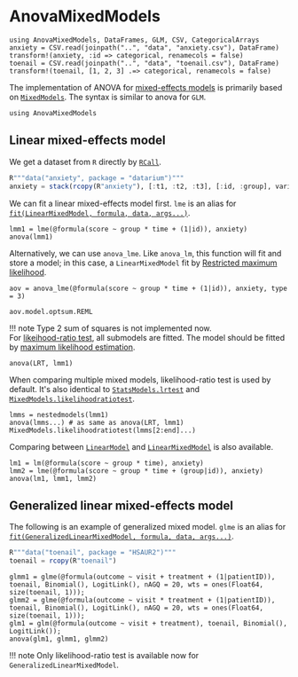 # AnovaMixedModels
```@setup mm
using AnovaMixedModels, DataFrames, GLM, CSV, CategoricalArrays
anxiety = CSV.read(joinpath("..", "data", "anxiety.csv"), DataFrame)
transform!(anxiety, :id => categorical, renamecols = false)
toenail = CSV.read(joinpath("..", "data", "toenail.csv"), DataFrame)
transform!(toenail, [1, 2, 3] .=> categorical, renamecols = false)
```
The implementation of ANOVA for [mixed-effects models](https://en.wikipedia.org/wiki/Mixed_model) is primarily based on [`MixedModels`](https://juliastats.org/MixedModels.jl/stable/). The syntax is similar to anova for `GLM`.   
```@example mm
using AnovaMixedModels
```
## Linear mixed-effects model
We get a dataset from `R` directly by [`RCall`](https://juliainterop.github.io/RCall.jl/stable/).
```julia
R"""data("anxiety", package = "datarium")"""
anxiety = stack(rcopy(R"anxiety"), [:t1, :t2, :t3], [:id, :group], variable_name = :time, value_name = :score); anxiety = combine(anxiety, Not(:time), :time => ByRow(x->parse(Int, replace(String(x), "t"=>""))) => :time)
```
We can fit a linear mixed-effects model first. `lme` is an alias for [`fit(LinearMixedModel, formula, data, args...)`](https://juliastats.org/MixedModels.jl/stable/constructors/#Examples-of-linear-mixed-effects-model-fits).
```@example mm
lmm1 = lme(@formula(score ~ group * time + (1|id)), anxiety)
anova(lmm1)
```
Alternatively, we can use `anova_lme`. Like `anova_lm`, this function will fit and store a model; in this case, a `LinearMixedModel` fit by [Restricted maximum likelihood](https://en.wikipedia.org/wiki/Restricted_maximum_likelihood).
```@example mm
aov = anova_lme(@formula(score ~ group * time + (1|id)), anxiety, type = 3)
```
```@example mm
aov.model.optsum.REML
```
!!! note
    Type 2 sum of squares is not implemented now.  
For [likeihood-ratio test](https://en.wikipedia.org/wiki/Likelihood-ratio_test), all submodels are fitted. The model should be fitted by [maximum likelihood estimation](https://en.wikipedia.org/wiki/Maximum_likelihood_estimation).
```@example mm
anova(LRT, lmm1)
```
When comparing multiple mixed models, likelihood-ratio test is used by default. 
It's also identical to [`StatsModels.lrtest`](https://juliastats.org/StatsModels.jl/stable/api/#StatsModels.lrtest) and [`MixedModels.likelihoodratiotest`](https://juliastats.org/MixedModels.jl/stable/api/#MixedModels.LikelihoodRatioTest).
```@example mm
lmms = nestedmodels(lmm1)
anova(lmms...) # as same as anova(LRT, lmm1)
MixedModels.likelihoodratiotest(lmms[2:end]...)
``` 
Comparing between [`LinearModel`](https://juliastats.org/GLM.jl/stable/api/#GLM.LinearModel) and [`LinearMixedModel`](https://juliastats.org/MixedModels.jl/stable/api/#MixedModels.LinearMixedModel) is also available.
```@example mm
lm1 = lm(@formula(score ~ group * time), anxiety)
lmm2 = lme(@formula(score ~ group * time + (group|id)), anxiety)
anova(lm1, lmm1, lmm2)
```
## Generalized linear mixed-effects model
The following is an example of generalized mixed model. `glme` is an alias for [`fit(GeneralizedLinearMixedModel, formula, data, args...)`](https://juliastats.org/MixedModels.jl/stable/constructors/#Fitting-generalized-linear-mixed-models).
```julia
R"""data("toenail", package = "HSAUR2")"""
toenail = rcopy(R"toenail")
```
```@example mm
glmm1 = glme(@formula(outcome ~ visit + treatment + (1|patientID)), toenail, Binomial(), LogitLink(), nAGQ = 20, wts = ones(Float64, size(toenail, 1)));
glmm2 = glme(@formula(outcome ~ visit * treatment + (1|patientID)), toenail, Binomial(), LogitLink(), nAGQ = 20, wts = ones(Float64, size(toenail, 1)));
glm1 = glm(@formula(outcome ~ visit + treatment), toenail, Binomial(), LogitLink());
anova(glm1, glmm1, glmm2)
```
!!! note
    Only likelihood-ratio test is available now for `GeneralizedLinearMixedModel`.

